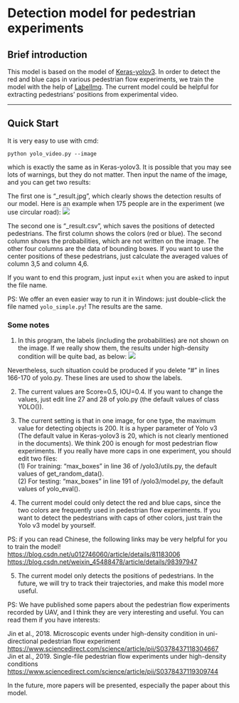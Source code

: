 # Detection model for pedestrian experiments 

## Brief introduction

This model is based on the model of [Keras-yolov3](https://github.com/qqwweee/keras-yolo3). In order to detect the red and blue caps in various pedestrian flow experiments, we train the model with the help of [LabelImg](https://github.com/tzutalin/labelImg). The current model could be helpful for extracting pedestrians’ positions from experimental video.

---

## Quick Start

It is very easy to use with cmd:
```
python yolo_video.py --image
```
which is exactly the same as in Keras-yolov3. It is possible that you may see lots of warnings, but they do not matter. 
Then input the name of the image, and you can get two results:

The first one is “_result.jpg”, which clearly shows the detection results of our model. Here is an example when 175 people are in the experiment (we use circular road):
![](https://github.com/chengjie-jin/detection-model-for-pedestrian-experiments/blob/master/fig1_result.png)

The second one is “_result.csv”, which saves the positions of detected pedestrians. The first column shows the colors (red or blue). The second column shows the probabilities, which are not written on the image. The other four columns are the data of bounding boxes. If you want to use the center positions of these pedestrians, just calculate the averaged values of column 3,5 and column 4,6. 

If you want to end this program, just input ```exit``` when you are asked to input the file name.

PS: We offer an even easier way to run it in Windows: just double-click the file named ```yolo_simple.py```! The results are the same. 

### Some notes

1. In this program, the labels (including the probabilities) are not shown on the image. If we really show them, the results under high-density condition will be quite bad, as below:
![](https://github.com/chengjie-jin/detection-model-for-pedestrian-experiments/blob/master/fig2_result.png)

Nevertheless, such situation could be produced if you delete “#” in lines 166-170 of yolo.py. These lines are used to show the labels. 

2. The current values are Score=0.5, IOU=0.4. If you want to change the values, just edit line 27 and 28 of yolo.py (the default values of class YOLO()).

3. The current setting is that in one image, for one type, the maximum value for detecting objects is 200. It is a hyper parameter of Yolo v3 (The default value in Keras-yolov3 is 20, which is not clearly mentioned in the documents). We think 200 is enough for most pedestrian flow experiments. If you really have more caps in one experiment, you should edit two files: <br>
(1) For training: “max_boxes” in line 36 of /yolo3/utils.py, the default values of get_random_data(). <br>
(2) For testing: “max_boxes” in line 191 of /yolo3/model.py, the default values of yolo_eval().

4. The current model could only detect the red and blue caps, since the two colors are frequently used in pedestrian flow experiments. If you want to detect the pedestrians with caps of other colors, just train the Yolo v3 model by yourself. 

PS: if you can read Chinese, the following links may be very helpful for you to train the model! <br>
https://blog.csdn.net/u012746060/article/details/81183006 <br>
https://blog.csdn.net/weixin_45488478/article/details/98397947 <br>

5. The current model only detects the positions of pedestrians. In the future, we will try to track their trajectories, and make this model more useful.

PS: We have published some papers about the pedestrian flow experiments recorded by UAV, and I think they are very interesting and useful. You can read them if you have interests: <br>

Jin et al., 2018. Microscopic events under high-density condition in uni-directional pedestrian flow experiment <br>
https://www.sciencedirect.com/science/article/pii/S0378437118304667 <br>
Jin et al., 2019. Single-file pedestrian flow experiments under high-density conditions <br>
https://www.sciencedirect.com/science/article/pii/S0378437119309744

In the future, more papers will be presented, especially the paper about this model.
